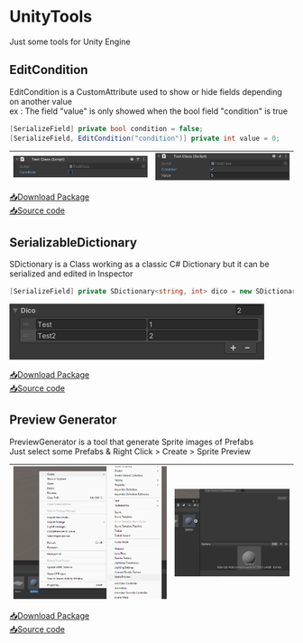 # UnityTools
Just some tools for Unity Engine

## EditCondition
EditCondition is a CustomAttribute used to show or hide fields depending on another value  
ex : The field "value" is only showed when the bool field "condition" is true

```cs
[SerializeField] private bool condition = false;
[SerializeField, EditCondition("condition")] private int value = 0;
```

![screenshot condition false](https://github.com/Tequiloutre/UnityTools/blob/main/Screenshots/Screen_EditCondition_False.png?raw=true)  |  ![screenshot condition true](https://github.com/Tequiloutre/UnityTools/blob/main/Screenshots/Screen_EditCondition_True.png?raw=true)
:-------------------------:|:-------------------------:

[📥Download Package](https://github.com/Tequiloutre/UnityTools/releases/download/v1/Unity_EditCondition.unitypackage)  
[📥Source code](https://github.com/Tequiloutre/UnityTools/tree/main/UnityTools/Assets/Scripts/EditCondition)

## SerializableDictionary
SDictionary is a Class working as a classic C# Dictionary but it can be serialized and edited in Inspector

```cs
[SerializeField] private SDictionary<string, int> dico = new SDictionary<string, int>();
```

![screenshot dictionary](https://github.com/Tequiloutre/UnityTools/blob/main/Screenshots/Screen_Dico.png)

[📥Download Package](https://github.com/Tequiloutre/UnityTools/releases/download/v2/SerializableDictionary_v2.unitypackage)  
[📥Source code](https://github.com/Tequiloutre/UnityTools/tree/main/UnityTools/Assets/Scripts/SerializableDictionary)

## Preview Generator
PreviewGenerator is a tool that generate Sprite images of Prefabs  
Just select some Prefabs & Right Click > Create > Sprite Preview  

![screenshot preview](https://github.com/Tequiloutre/UnityTools/blob/main/Screenshots/Screen_Preview.png?raw=true)  |  ![screenshot sprite](https://github.com/Tequiloutre/UnityTools/blob/main/Screenshots/Screen_Preview_Sprite.png?raw=true)
:-------------------------:|:-------------------------:

[📥Download Package](https://github.com/Tequiloutre/UnityTools/releases/download/preview-generator_v1/PreviewGenerator_v1.unitypackage)  
[📥Source code](https://github.com/Tequiloutre/UnityTools/tree/main/UnityTools/Assets/Scripts/PreviewGenerator)
